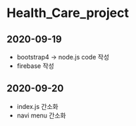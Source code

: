 # Health_Care_project
## 2020-09-19
- bootstrap4 -> node.js code 작성
- firebase 작성

## 2020-09-20
- index.js 간소화
- navi menu 간소화
